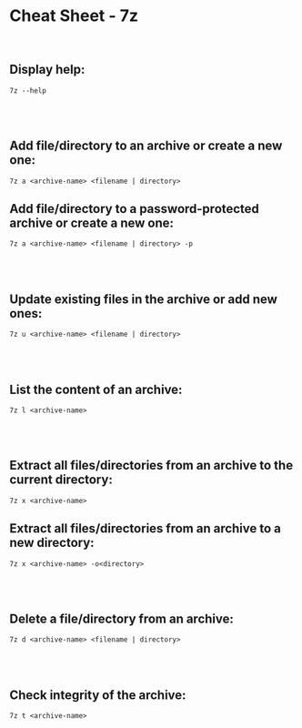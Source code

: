 # Cheat Sheet - 7z

<br>

## Display help:
```shell
7z --help
```

<br><br>

## Add file/directory to an archive or create a new one:
```shell
7z a <archive-name> <filename | directory>
```

## Add file/directory to a password-protected archive or create a new one:
```shell
7z a <archive-name> <filename | directory> -p
```

<br><br>

## Update existing files in the archive or add new ones:
```shell
7z u <archive-name> <filename | directory>
```

<br><br>

## List the content of an archive:
```shell
7z l <archive-name>
```

<br><br>

## Extract all files/directories from an archive to the current directory:
```shell
7z x <archive-name>
```

## Extract all files/directories from an archive to a new directory:
```shell
7z x <archive-name> -o<directory>
```

<br><br>

## Delete a file/directory from an archive:
```shell
7z d <archive-name> <filename | directory>
```

<br><br>

## Check integrity of the archive:
```shell
7z t <archive-name>
```
